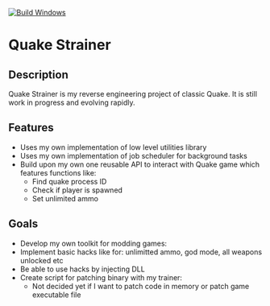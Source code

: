[![Build Windows](https://github.com/Stradek/QuakeSTrainer/actions/workflows/build-windows.yml/badge.svg)](https://github.com/Stradek/QuakeSTrainer/actions/workflows/build-windows.yml)
# Quake Strainer

## Description
Quake Strainer is my reverse engineering project of classic Quake.
It is still work in progress and evolving rapidly. 

## Features
- Uses my own implementation of low level utilities library
- Uses my own implementation of job scheduler for background tasks
- Build upon my own one reusable API to interact with Quake game which features functions like:
  - Find quake process ID
  - Check if player is spawned
  - Set unlimited ammo

## Goals
- Develop my own toolkit for modding games:
- Implement basic hacks like for: unlimitted ammo, god mode, all weapons unlocked etc
- Be able to use hacks by injecting DLL
- Create script for patching binary with my trainer:
  - Not decided yet if I want to patch code in memory or patch game executable file
